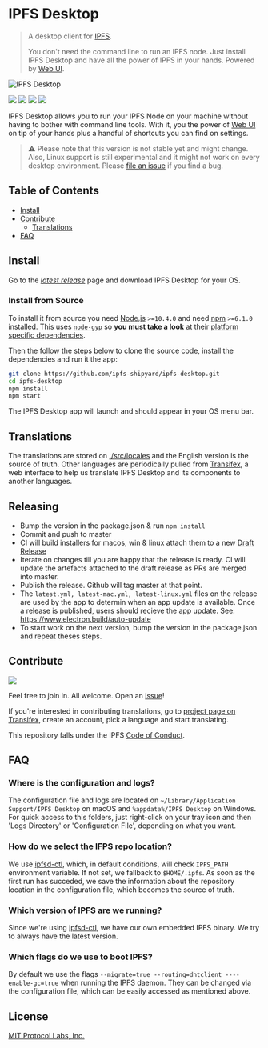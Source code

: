 # IPFS Desktop

> A desktop client for [IPFS](https://ipfs.io).
>
> You don't need the command line to run an IPFS node. Just install IPFS Desktop and have all the power of IPFS in your hands. Powered by [Web UI](https://github.com/ipfs-shipyard/ipfs-webui).

![IPFS Desktop](https://user-images.githubusercontent.com/5447088/48506134-a8106d80-e840-11e8-94bf-2108f2354dd1.png)

[![](https://img.shields.io/badge/made%20by-Protocol%20Labs-blue.svg?style=flat-square)](https://protocol.ai/)
[![](https://img.shields.io/badge/project-IPFS-blue.svg?style=flat-square)](http://ipfs.io/)
[![](https://img.shields.io/badge/freenode-%23ipfs-blue.svg?style=flat-square)](http://webchat.freenode.net/?channels=%23ipfs)
[![](https://david-dm.org/ipfs-shipyard/ipfs-desktop.svg?style=flat-square)](https://david-dm.org/ipfs-shipyard/ipfs-desktop)

IPFS Desktop allows you to run your IPFS Node on your machine without having to bother with command line tools. With it, you the power of [Web UI](https://github.com/ipfs-shipyard/ipfs-webui) on tip of your hands plus a handful of shortcuts you can find on settings.

> ⚠ Please note that this version is not stable yet and might change. Also, Linux support is still experimental and it might not work on every desktop environment. Please [file an issue](https://github.com/ipfs-shipyard/ipfs-desktop/issues/new) if you find a bug.

## Table of Contents

- [Install](#install)
- [Contribute](#contribute)
    - [Translations](#translations)
- [FAQ](#faq)

## Install

Go to the [*latest release*](https://github.com/ipfs-shipyard/ipfs-desktop/releases/latest) page and download IPFS Desktop for your OS.

### Install from Source

To install it from source you need [Node.js](https://nodejs.org/en/) `>=10.4.0` and
need [npm](npmjs.org) `>=6.1.0` installed. This uses [`node-gyp`](https://github.com/nodejs/node-gyp) so **you must take a look** at their [platform specific dependencies](https://github.com/nodejs/node-gyp#installation).

Then the follow the steps below to clone the source code, install the dependencies and run it the app:

```bash
git clone https://github.com/ipfs-shipyard/ipfs-desktop.git
cd ipfs-desktop
npm install
npm start
```

The IPFS Desktop app will launch and should appear in your OS menu bar.

## Translations

The translations are stored on [./src/locales](./src/locales) and the English version is the source of truth.
Other languages are periodically pulled from [Transifex](https://www.transifex.com/ipfs/ipfs-desktop/), a web interface to help us translate IPFS Desktop and its components to another languages.

## Releasing

- Bump the version in the package.json & run `npm install`
- Commit and push to master
- CI will build installers for macos, win & linux attach them to a new [Draft Release](https://github.com/ipfs-shipyard/ipfs-desktop/releases)
- Iterate on changes till you are happy that the release is ready. CI will update the artefacts attached to the draft release as PRs are merged into master.
- Publish the release. Github will tag master at that point.
- The `latest.yml, latest-mac.yml, latest-linux.yml` files on the release are used by the app to determin when an app update is available. Once a release is published, users should recieve the app update. See: https://www.electron.build/auto-update
- To start work on the next version, bump the version in the package.json and repeat theses steps.

## Contribute

[![](https://cdn.rawgit.com/jbenet/contribute-ipfs-gif/master/img/contribute.gif)](https://github.com/ipfs/community/#contributing-guidelines)

Feel free to join in. All welcome. Open an [issue](https://github.com/ipfs-shipyard/ipfs-desktop/issues)!

If you're interested in contributing translations, go to [project page on Transifex](https://www.transifex.com/ipfs/ipfs-desktop/translate/), create an account, pick a language and start translating.

This repository falls under the IPFS [Code of Conduct](https://github.com/ipfs/community/blob/master/code-of-conduct.md).

## FAQ

### Where is the configuration and logs?

The configuration file and logs are located on `~/Library/Application Support/IPFS Desktop` on macOS and `%appdata%/IPFS Desktop` on Windows. For quick access to this folders, just right-click on your tray icon and then 'Logs Directory' or 'Configuration File', depending on what you want.

### How do we select the IFPS repo location?

We use [ipfsd-ctl](https://github.com/ipfs/js-ipfsd-ctl), which, in default conditions, will check `IPFS_PATH` environment variable. If not set, we fallback to `$HOME/.ipfs`. As soon as the first run has succeded, we save the information about the repository location in the configuration file, which becomes the source of truth.

### Which version of IPFS are we running?

Since we're using [ipfsd-ctl](https://github.com/ipfs/js-ipfsd-ctl), we have our own embedded IPFS binary. We try to always have the latest version.

### Which flags do we use to boot IPFS?

By default we use the flags `--migrate=true --routing=dhtclient ----enable-gc=true` when running the IPFS daemon. They can be changed via the configuration file, which can be easily accessed as mentioned above.

## License

[MIT Protocol Labs, Inc.](./LICENSE)
